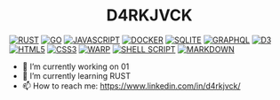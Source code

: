 <h1 align=center >D4RKJVCK</h1>

[![RUST](https://img.shields.io/badge/Rust-black?style=for-the-badge&logo=rust&logoColor=#E57324)](src/main.rs)
[![GO](https://img.shields.io/badge/Go-00ADD8?style=for-the-badge&logo=go&logoColor=white)](./backend/cmd/web/main.go)
[![JAVASCRIPT](https://img.shields.io/badge/JavaScript-323330?style=for-the-badge&logo=javascript&logoColor=F7DF1E)]()
[![DOCKER](https://img.shields.io/badge/Docker-2CA5E0?style=for-the-badge&logo=docker&logoColor=white)](./frontend/Dockerfile)
[![SQLITE](https://img.shields.io/badge/Sqlite-003B57?style=for-the-badge&logo=sqlite&logoColor=white)](./backend/database/social.network.db)
[![GRAPHQL](https://img.shields.io/badge/GraphQl-E10098?style=for-the-badge&logo=graphql&logoColor=white)](src/graphql/profile.gql.js)
[![D3](https://img.shields.io/badge/d3%20js-F9A03C?style=for-the-badge&logo=d3.js&logoColor=white)](src/components/charts/radar.js)
[![HTML5](https://img.shields.io/badge/HTML5-E34F26?style=for-the-badge&logo=html5&logoColor=white)]()
[![CSS3](https://img.shields.io/badge/CSS3-1572B6?style=for-the-badge&logo=css3&logoColor=white)]()
[![WARP](https://img.shields.io/badge/warp-01A4FF?style=for-the-badge&logo=warp&logoColor=white)]()
[![SHELL SCRIPT](https://img.shields.io/badge/Shell_Script-121011?style=for-the-badge&logo=gnu-bash&logoColor=white)](./gitify.sh)
[![MARKDOWN](https://img.shields.io/badge/Markdown-000000?style=for-the-badge&logo=markdown&logoColor=white)](#table-of-contents)


- 🔭 I’m currently working on 01
- 🦀 I’m currently learning RUST
- 📫 How to reach me: https://www.linkedin.com/in/d4rkjvck/
<!--
- 💬 Ask me about ...
- ⚡ Fun fact: ...
-->
